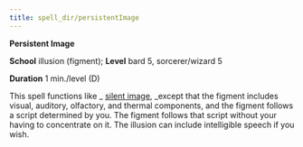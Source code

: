 ```yaml
---
title: spell_dir/persistentImage
---
```

 **Persistent Image**

**School** illusion (figment); **Level** bard 5, sorcerer/wizard 5

**Duration** 1 min./level (D)

This spell functions like _ [silent image](silentImage#_silent-image), _except that the figment includes visual, auditory, olfactory, and thermal components, and the figment follows a script determined by you. The figment follows that script without your having to concentrate on it. The illusion can include intelligible speech if you wish.

